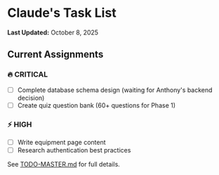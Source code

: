 # Claude's Task List

**Last Updated:** October 8, 2025

## Current Assignments

### 🔥 CRITICAL
- [ ] Complete database schema design (waiting for Anthony's backend decision)
- [ ] Create quiz question bank (60+ questions for Phase 1)

### ⚡ HIGH  
- [ ] Write equipment page content
- [ ] Research authentication best practices

See [TODO-MASTER.md](../03-TODO-MASTER.md) for full details.
